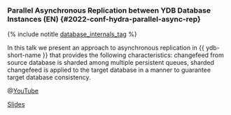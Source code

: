 ### Parallel Asynchronous Replication between YDB Database Instances (EN) {#2022-conf-hydra-parallel-async-rep}

{% include notitle [database_internals_tag](../../tags.md#database_internals) %}

In this talk we present an approach to asynchronous replication in {{ ydb-short-name }} that provides the following characteristics: changefeed from source database is sharded among multiple persistent queues, sharded changefeed is applied to the target database in a manner to guarantee target database consistency.

@[YouTube](https://www.youtube.com/watch?v=Ga2Eg2rbPPc)

[Slides](https://squidex.jugru.team/api/assets/srm/acbeabc7-56f1-4234-9e97-0e66c33be4ce/hydra-2022-fomichev-nizametdinov-1-.pdf)